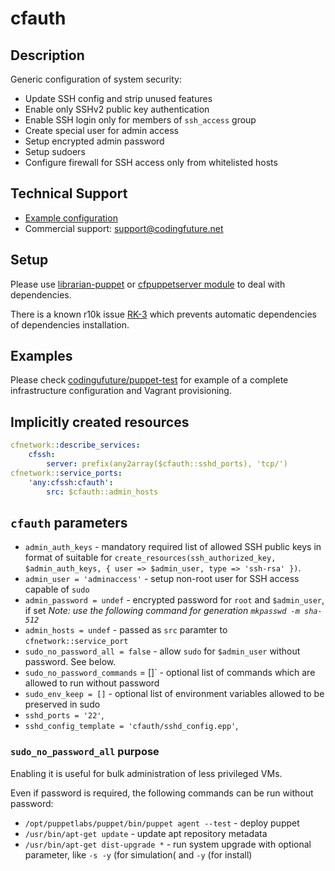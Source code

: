 # cfauth

## Description

Generic configuration of system security:

* Update SSH config and strip unused features
* Enable only SSHv2 public key authentication
* Enable SSH login only for members of `ssh_access` group
* Create special user for admin access
* Setup encrypted admin password
* Setup sudoers
* Configure firewall for SSH access only from whitelisted hosts

## Technical Support

* [Example configuration](https://github.com/codingfuture/puppet-test)
* Commercial support: [support@codingfuture.net](mailto:support@codingfuture.net)

## Setup

Please use [librarian-puppet](https://rubygems.org/gems/librarian-puppet/) or
[cfpuppetserver module](https://forge.puppetlabs.com/codingfuture/cfpuppetserver) to deal with dependencies.

There is a known r10k issue [RK-3](https://tickets.puppetlabs.com/browse/RK-3) which prevents
automatic dependencies of dependencies installation.

## Examples

Please check [codingufuture/puppet-test](https://github.com/codingfuture/puppet-test) for
example of a complete infrastructure configuration and Vagrant provisioning.

## Implicitly created resources

```yaml
cfnetwork::describe_services:
    cfssh:
        server: prefix(any2array($cfauth::sshd_ports), 'tcp/')
cfnetwork::service_ports:
    'any:cfssh:cfauth':
        src: $cfauth::admin_hosts
```

## `cfauth` parameters

* `admin_auth_keys` - mandatory required list of allowed SSH public keys in format
    of suitable for `create_resources(ssh_authorized_key, $admin_auth_keys, { user => $admin_user, type => 'ssh-rsa' })`.
* `admin_user = 'adminaccess'` - setup non-root user for SSH access capable of `sudo`
* `admin_password = undef` - encrypted password for `root` and `$admin_user`, if set
    *Note: use the following command for generation `mkpasswd -m sha-512`*
* `admin_hosts = undef` - passed as `src` paramter to `cfnetwork::service_port`
* `sudo_no_password_all = false` - allow `sudo` for `$admin_user` without password. See below.
* `sudo_no_password_commands` = []` - optional list of commands which are allowed to run without password
* `sudo_env_keep = []` - optional list of environment variables allowed to be preserved in sudo
* `sshd_ports = '22'`,
* `sshd_config_template = 'cfauth/sshd_config.epp'`,

### `sudo_no_password_all` purpose

Enabling it is useful for bulk administration of less privileged VMs.

Even if password is required, the following commands can be run without password:

* `/opt/puppetlabs/puppet/bin/puppet agent --test` - deploy puppet
* `/usr/bin/apt-get update` - update apt repository metadata
* `/usr/bin/apt-get dist-upgrade *` - run system upgrade with optional parameter, like
    `-s -y` (for simulation( and `-y` (for install)


